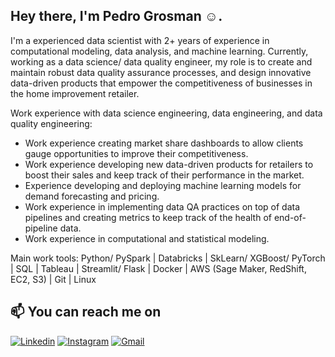 ## Hey there, I'm Pedro Grosman :relaxed:.

I'm a experienced data scientist with 2+ years of experience in computational modeling, data analysis, and machine learning. Currently, working as a data science/ data quality engineer, my role is to create and maintain robust data quality assurance processes, and design innovative data-driven products that empower the competitiveness of businesses in the home improvement retailer. 

Work experience with data science engineering, data engineering, and data quality engineering:

- Work experience creating market share dashboards to allow clients gauge opportunities to improve their competitiveness.
- Work experience developing new data-driven products for retailers to boost their sales and keep track of their performance in the market.
- Experience developing and deploying machine learning models for demand forecasting and pricing. 
- Work experience in implementing data QA practices on top of data pipelines and creating metrics to keep track of the health of end-of-pipeline data.
- Work experience in computational and statistical modeling. 

Main work tools:
Python/ PySpark | Databricks | SkLearn/ XGBoost/ PyTorch | SQL | Tableau | Streamlit/ Flask |
Docker | AWS (Sage Maker, RedShift, EC2, S3) | Git | Linux

## :mailbox: You can reach me on

[![Linkedin](https://img.shields.io/badge/LinkedIn-0077B5?style=for-the-badge&logo=linkedin&logoColor=white)](https://www.linkedin.com/pedrogrosman)
[![Instagram](https://img.shields.io/badge/Instagram-E4405F?style=for-the-badge&logo=instagram&logoColor=white)](https://www.instagram.com/pedrogrosman)
[![Gmail](https://img.shields.io/badge/Gmail-D14836?style=for-the-badge&logo=gmail&logoColor=white)](mailto:grosmanp@gmail.com)

<!---
grosmanph/grosmanph is a ✨ special ✨ repository because its `README.md` (this file) appears on your GitHub profile.
You can click the Preview link to take a look at your changes.
--->
